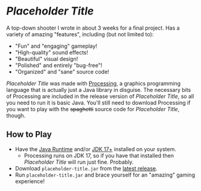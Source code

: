 # _Placeholder Title_ 
A top-down shooter I wrote in about 3 weeks for a final project. Has a variety of amazing "features", including (but not limited to):
- "Fun" and "engaging" gameplay!
- "High-quality" sound effects!
- "Beautiful" visual design!
- "Polished" and entirely "bug-free"!
- "Organized" and "sane" source code!

_Placeholder Title_ was made with [Processing](https://www.processing.org), a graphics programming language that is actually just a Java library in disguise. The necessary bits of Processing are included in the release version of _Placeholder Title_, so all you need to run it is basic Java. You'll still need to download Processing if you want to play with the ~~spaghetti~~ source code for _Placeholder Title_, though.

## How to Play
- Have the [Java Runtime](https://www.java.com/en) and/or [JDK 17+](https://www.oracle.com/java/technologies/downloads) installed on your system.
  - Processing runs on JDK 17, so if you have that installed then _Placeholder Title_ will run just fine. Probably.
- Download `placeholder-title.jar` from the [latest release](https://github.com/JustASideQuestNPC/muc272-lab3/releases/tag/v1.0.0).
- Run `placeholder-title.jar` and brace yourself for an "amazing" gaming experience!